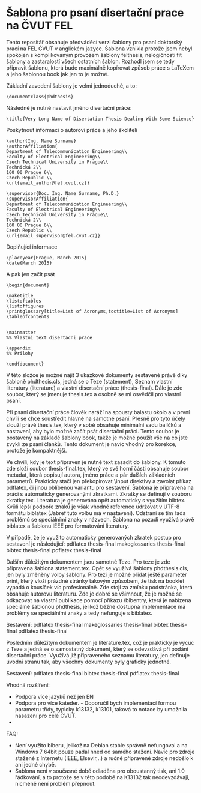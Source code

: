 # Šablona pro psaní disertační prace na ČVUT FEL 

Tento repositář obsahuje předváděcí verzi šablony pro psaní doktorský prací na FEL ČVUT v anglickém jazyce. Šablona vznikla protože jsem nebyl spokojen s komplikovaným provozem šablony felthesis, nelogičností fit šablony a zastaralostí všech ostatních šablon. Rozhodl jsem se tedy připravit šablonu, která bude maximálně kopírovat způsob práce s LaTeXem a jeho šablonou book jak jen to je možné. 

Základní zavedení šablony je velmi jednoduché, a to:
```
\documentclass{phdthesis}
```

Následně je nutné nastavit jméno disertační práce:
```
\title{Very Long Name of Disertation Thesis Dealing With Some Science}
```

Poskytnout informaci o autorovi práce a jeho školiteli
```
\author{Ing. Name Surname}
\authorAffiliation{
Department of Telecommunication Engineering\\
Faculty of Electrical Engineering\\
Czech Technical University in Prague\\
Technická 2\\
160 00 Prague 6\\
Czech Republic \\
\url{email_author@fel.cvut.cz}}

\supervisor{Doc. Ing. Name Surname, Ph.D.}
\supervisorAffiliation{
Department of Telecommunication Engineering\\
Faculty of Electrical Engineering\\
Czech Technical University in Prague\\
Technická 2\\
160 00 Prague 6\\
Czech Republic \\
\url{email_supervisor@fel.cvut.cz}}
```

Doplňující informace
```
\placeyear{Prague, March 2015}
\date{March 2015}
```

A pak jen začít psát

```
\begin{document}

\maketitle
\listoftables
\listoffigures
\printglossary[title=List of Acronyms,toctitle=List of Acronyms]
\tableofcontents


\mainmatter
%% Vlastni text disertacni prace

\appendix
%% Prilohy

\end{document}
```


V této složce je možné najít 3 ukázkové dokumenty sestavené právě diky šabloně phdthesis.cls, jedná se o Teze (statement), Seznam vlastní literatury (literature) a vlastní disertační práce (thesis-final). Dále je zde soubor, který se jmenuje thesis.tex a osobně se mi osvědčil pro vlastní psaní. 

Při psaní disertační práce člověk naráží na spousty balastu okolo a v první chvíli se chce soustředit hlavně na samotné psaní. Přesně pro tyto účely slouží právě thesis.tex, který v sobě obsahuje minimální sadu balíčků a nastavení, aby bylo možné začít psát disertační práci. Tento soubor je postavený na základě šablony book, takže je možné použít vše na co jste zvyklí ze psaní článků. Tento dokument je navíc vhodný pro korekce, protože je kompaktnější.

Ve chvíli, kdy je text připraven je nutné text zasadit do šablony. K tomuto zde složí soubor thesis-final.tex, který ve své horní části obsahuje soubor metadat, která popisují autora, jméno práce a pár dalších základních parametrů. Prakticky stačí jen překopírovat \input direktivy a zavolat příkaz pdflatex, či jinou oblíbenou variantu pro sestavení. Šablona je připravena na práci s automaticky generovanými zkratkami. Zkratky se definují v souboru zkratky.tex. Literatura je generována opět automaticky s využitím bibtex. Kvůli lepší podpoře znaků je však vhodné reference udržovat v UTF-8 formátu biblatex (Jabref tuto volbu má v nastavení). Odstraní se tím řada problémů se speciálními znaky v názvech. Šablona na pozadí využívá právě biblatex a šablonu IEEE pro formátování literatury. 

V případě, že je využito automaticky generovaných zkratek postup pro sestavení je následující:
pdflatex thesis-final
makeglossaries thesis-final
bibtex thesis-final
pdflatex thesis-final


Dalším důležitým dokumentem jsou samotné Teze. Pro teze je zde připravena šablona statement.tex. Opět se využívá šablony phdthesis.cls, jen byly změněny volby šablony. Pro tezi je možné přidat ještě parameter print, který vloží prázdné stránky takovým způsobem, že tisk na booklet vypadá o kousíček víc profesionálně. Zde stojí za zmínku podstránka, která obsahuje autorovu literaturu. Zde je dobré se všimnout, že je možné se odkazovat na vlastní publikace pomocí příkazu \bibentry, která je nabízena speciálně šablonou phdthesis, jelikož běžne dostupná implementace má problémy se speciálními znaky a tedy nefunguje s biblatex.

Sestavení:
pdflatex thesis-final
makeglossaries thesis-final
bibtex thesis-final
pdflatex thesis-final


Posledním důležitým dokumentem je literature.tex, což je prakticky je výcuc z Teze a jedná se o samostatný dokument, který se odevzdává při podání disertační práce. Využívá již připraveného seznamu literatury, jen definuje úvodní stranu tak, aby všechny dokumenty byly graficky jednotné.

Sestavení:
pdflatex thesis-final
bibtex thesis-final
pdflatex thesis-final






Vhodná rozšíření:
 * Podpora více jazyků než jen EN
 * Podpora pro více kateder. - Doporučil bych implementací formou parametru třídy, typicky k13132, k13101, taková to notace by umožnila nasazení pro celé ČVUT.
 * 



FAQ:
 * Není využito biberu, jelikož na Debian stable správně nefungoval a na Windows 7 64bit pouze padal hned od samého stažení. Navíc pro zdroje stažené z Internetu (IEEE, Elsevir,..) a ručně připravené zdroje nedošlo k ani jedné chybě.
 * Sablona neni v současné době odladěna pro oboustanný tisk, ani 1.0 řádkování, a to protože se v této podobě na K13132 tak neodevzdávají, nicméně není problém přepnout.
